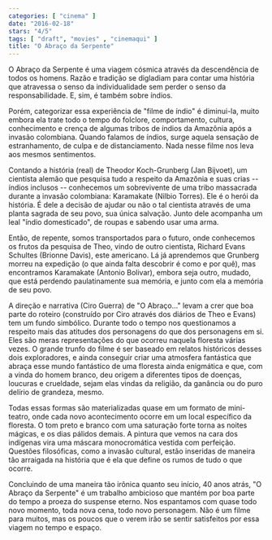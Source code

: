 ```yaml
---
categories: [ "cinema" ]
date: "2016-02-18"
stars: "4/5"
tags: [ "draft", "movies" , "cinemaqui" ]
title: "O Abraço da Serpente"
---
```

O Abraço da Serpente é uma viagem cósmica através da descendência
de todos os homens. Razão e tradição se digladiam para contar uma
história que atravessa o senso da individualidade sem perder o senso
da responsabilidade. E, sim, é também sobre índios.

Porém, categorizar essa experiência de "filme de índio" é diminui-la,
muito embora ela trate todo o tempo do folclore, comportamento, cultura,
conhecimento e crença de algumas tribos de índios da Amazônia após a
invasão colombiana. Quando falamos de índios, surge aquela sensação
de estranhamento, de culpa e de distanciamento. Nada nesse filme nos
leva aos mesmos sentimentos.

Contando a história (real) de Theodor Koch-Grunberg (Jan Bijvoet),
um cientista alemão que pesquisa tudo a respeito da Amazônia e
suas crias -- índios inclusos -- conhecemos um sobrevivente de uma
tribo massacrada durante a invasão colombiana: Karamakate (Nilbio
Torres). Ele é o herói da história. É dele a decisão de ajudar ou
não o tal cientista através de uma planta sagrada de seu povo, sua
única salvação. Junto dele acompanha um leal "índio domesticado",
de roupas e sabendo usar uma arma.

Então, de repente, somos transportados para o futuro, onde conhecemos
os frutos da pesquisa de Theo, vindo de outro cientista, Richard Evans
Schultes (Brionne Davis), este americano. Lá já aprendemos que Grunberg
morreu na expedição (o que ainda falta descobrir é como e por quê),
mas encontramos Karamakate (Antonio Bolivar), embora seja outro, mudado,
que está perdendo paulatinamente sua memória, e junto com ela a memória
de seu povo.

A direção e narrativa (Ciro Guerra) de "O Abraço..." levam a crer
que boa parte do roteiro (construído por Ciro através dos diários
de Theo e Evans) tem um fundo simbólico. Durante todo o tempo nos
questionamos a respeito mais das atitudes dos personagens do que dos
personagens em si. Eles são meras representações do que ocorreu
naquela floresta várias vezes. O grande trunfo do filme é ser baseado
em relatos históricos desses dois exploradores, e ainda conseguir
criar uma atmosfera fantástica que abraça esse mundo fantástico de
uma floresta ainda enigmática e que, com a vinda do homem branco, deu
origem a diferentes tipos de doenças, loucuras e crueldade, sejam elas
vindas da religião, da ganância ou do puro delírio de grandeza, mesmo.

Todas essas formas são materializadas quase em um formato de mini-teatro,
onde cada novo acontecimento ocorre em um local específico da floresta. O
tom preto e branco com uma saturação forte torna as noites mágicas,
e os dias pálidos demais. A pintura que vemos na cara dos indígenas
vira uma máscara monocromática vestida com perfeição. Questões
filosóficas, como a invasão cultural, estão inseridas de maneira
tão arraigada na história que é ela que define os rumos de tudo o
que ocorre.

Concluindo de uma maneira tão irônica quanto seu início, 40 anos
atrás, "O Abraço da Serpente" é um trabalho ambicioso que mantém por
boa parte do tempo a proeza do suspense eterno. Nos espantamos com quase
todo novo momento, toda nova cena, todo novo personagem. Não é um filme
para muitos, mas os poucos que o verem irão se sentir satisfeitos por
essa viagem no tempo e espaço.
